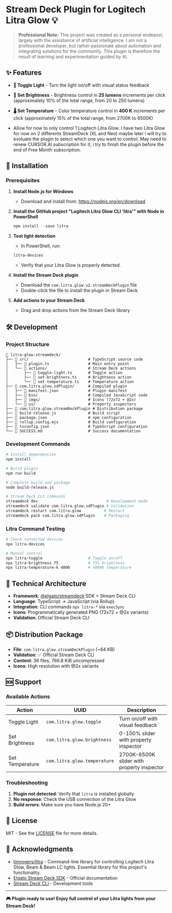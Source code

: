# Stream Deck Plugin for Logitech Litra Glow 💡

> **Professional Note:**
> This project was created as a personal endeavor, largely with the assistance of artificial intelligence. I am not a professional developer, but rather passionate about automation and integrating solutions for the community. This plugin is therefore the result of learning and experimentation guided by AI.

## ✨ Features

- **🔘 Toggle Light** - Turn the light on/off with visual status feedback
- **🔆 Set Brightness** - Brightness control in **25 lumens** increments per click (approximately 10% of the total range, from 20 to 250 lumens)
- **🌡️ Set Temperature** - Color temperature control in **400 K** increments per click (approximately 15% of the total range, from 2700K to 6500K)

- Allow for now to only control 1 Logitech Litra Glow. I have two Litra Glow for now on 2 differents StreamDeck (XL and Neo) maybe later i will try to evoluate the plugin to select which one you want to control. May need to renew CURSOR.AI subscription for it, i try to finish the plugin before the end of Free Month subscription.

## 🚀 Installation

### Prerequisites

1. **Install Node.js for Windows**
   - Download and install from: https://nodejs.org/en/download

2. **Install the GitHub project "Logitech Litra Glow CLI 'litra'" with Node in PowerShell**
   ```powershell
   npm install --save litra
   ```

3. **Test light detection**
   - In PowerShell, run:
   ```powershell
   litra-devices
   ```
   - Verify that your Litra Glow is properly detected.

4. **Install the Stream Deck plugin**
   - Download the `com.litra.glow.v2.streamDeckPlugin` file
   - Double-click the file to install the plugin in Stream Deck

5. **Add actions to your Stream Deck**
   - Drag and drop actions from the Stream Deck library

## 🛠️ Development

### Project Structure

```
📁 litra-glow-streamdeck/
├── 📁 src/                          # TypeScript source code
│   ├── 📄 plugin.ts                 # Main entry point  
│   └── 📁 actions/                  # Stream Deck actions
│       ├── 📄 toggle-light.ts       # Toggle action
│       ├── 📄 set-brightness.ts     # Brightness action
│       └── 📄 set-temperature.ts    # Temperature action
├── 📁 com.litra.glow.sdPlugin/      # Compiled plugin
│   ├── 📄 manifest.json             # Plugin manifest
│   ├── 📁 bin/                      # Compiled JavaScript code
│   ├── 📁 imgs/                     # Icons (72x72 + @2x)
│   └── 📁 ui/                       # Property inspectors
├── 📄 com.litra.glow.streamDeckPlugin # Distribution package
├── 📄 build-release.js              # Build script
├── 📄 package.json                  # npm configuration
├── 📄 rollup.config.mjs             # Build configuration
├── 📄 tsconfig.json                 # TypeScript configuration
└── 📄 SUCCESS.md                    # Success documentation
```

### Development Commands

```bash
# Install dependencies
npm install

# Build plugin
npm run build

# Complete build and package
node build-release.js

# Stream Deck CLI commands
streamdeck dev                              # Development mode
streamdeck validate com.litra.glow.sdPlugin # Validation
streamdeck restart com.litra.glow          # Restart
streamdeck pack com.litra.glow.sdPlugin    # Packaging
```

### Litra Command Testing

```bash
# Check connected devices
npx litra-devices

# Manual control
npx litra-toggle                    # Toggle on/off
npx litra-brightness 75             # 75% brightness
npx litra-temperature-k 4000        # 4000K temperature
```

## 🎯 Technical Architecture

- **Framework**: [@elgato/streamdeck](https://www.npmjs.com/package/@elgato/streamdeck) SDK + Stream Deck CLI
- **Language**: TypeScript → JavaScript (via Rollup)
- **Integration**: CLI commands `npx litra-*` via `execSync`
- **Icons**: Programmatically generated PNG (72x72 + @2x variants)
- **Validation**: Official Stream Deck CLI

## 📦 Distribution Package

- **File**: `com.litra.glow.streamDeckPlugin` (~64 KB)
- **Validation**: ✅ Official Stream Deck CLI
- **Content**: 36 files, 766.8 KiB uncompressed
- **Icons**: High resolution with @2x variants

## 🆘 Support

### Available Actions

| Action | UUID | Description |
|--------|------|-------------|
| Toggle Light | `com.litra.glow.toggle` | Turn on/off with visual feedback |
| Set Brightness | `com.litra.glow.brightness` | 0-100% slider with property inspector |
| Set Temperature | `com.litra.glow.temperature` | 2700K-6500K slider with property inspector |

### Troubleshooting

1. **Plugin not detected**: Verify that `litra` is installed globally
2. **No response**: Check the USB connection of the Litra Glow
3. **Build errors**: Make sure you have Node.js 20+

## 📄 License

MIT - See the [LICENSE](LICENSE) file for more details.

## 🙏 Acknowledgments

- [timrogers/litra](https://github.com/timrogers/litra) - Command-line library for controlling Logitech Litra Glow, Beam & Beam LC lights. Essential library for this project's functionality.
- [Elgato Stream Deck SDK](https://docs.elgato.com/sdk) - Official documentation
- [Stream Deck CLI](https://docs.elgato.com/streamdeck/cli/intro) - Development tools

---

**🎮 Plugin ready to use! Enjoy full control of your Litra lights from your Stream Deck!**

